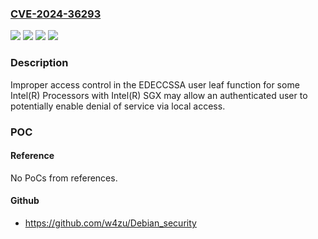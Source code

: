 ### [CVE-2024-36293](https://cve.mitre.org/cgi-bin/cvename.cgi?name=CVE-2024-36293)
![](https://img.shields.io/static/v1?label=Product&message=Intel(R)%20Processors%20with%20Intel(R)%20SGX&color=blue)
![](https://img.shields.io/static/v1?label=Version&message=%3D%20See%20references%20&color=brighgreen)
![](https://img.shields.io/static/v1?label=Vulnerability&message=Denial%20of%20Service&color=brighgreen)
![](https://img.shields.io/static/v1?label=Vulnerability&message=Improper%20Access%20Control&color=brighgreen)

### Description

Improper access control in the EDECCSSA user leaf function for some Intel(R) Processors with Intel(R) SGX may allow an authenticated user to potentially enable denial of service via local access.

### POC

#### Reference
No PoCs from references.

#### Github
- https://github.com/w4zu/Debian_security

